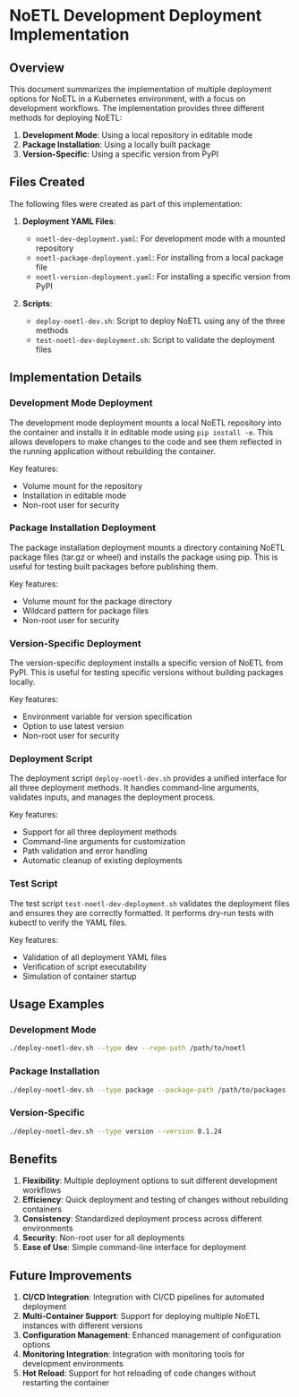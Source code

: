 # NoETL Development Deployment Implementation

## Overview

This document summarizes the implementation of multiple deployment options for NoETL in a Kubernetes environment, with a focus on development workflows. The implementation provides three different methods for deploying NoETL:

1. **Development Mode**: Using a local repository in editable mode
2. **Package Installation**: Using a locally built package
3. **Version-Specific**: Using a specific version from PyPI

## Files Created

The following files were created as part of this implementation:

1. **Deployment YAML Files**:
   - `noetl-dev-deployment.yaml`: For development mode with a mounted repository
   - `noetl-package-deployment.yaml`: For installing from a local package file
   - `noetl-version-deployment.yaml`: For installing a specific version from PyPI

2. **Scripts**:
   - `deploy-noetl-dev.sh`: Script to deploy NoETL using any of the three methods
   - `test-noetl-dev-deployment.sh`: Script to validate the deployment files


## Implementation Details

### Development Mode Deployment

The development mode deployment mounts a local NoETL repository into the container and installs it in editable mode using `pip install -e`. This allows developers to make changes to the code and see them reflected in the running application without rebuilding the container.

Key features:
- Volume mount for the repository
- Installation in editable mode
- Non-root user for security

### Package Installation Deployment

The package installation deployment mounts a directory containing NoETL package files (tar.gz or wheel) and installs the package using pip. This is useful for testing built packages before publishing them.

Key features:
- Volume mount for the package directory
- Wildcard pattern for package files
- Non-root user for security

### Version-Specific Deployment

The version-specific deployment installs a specific version of NoETL from PyPI. This is useful for testing specific versions without building packages locally.

Key features:
- Environment variable for version specification
- Option to use latest version
- Non-root user for security

### Deployment Script

The deployment script `deploy-noetl-dev.sh` provides a unified interface for all three deployment methods. It handles command-line arguments, validates inputs, and manages the deployment process.

Key features:
- Support for all three deployment methods
- Command-line arguments for customization
- Path validation and error handling
- Automatic cleanup of existing deployments

### Test Script

The test script `test-noetl-dev-deployment.sh` validates the deployment files and ensures they are correctly formatted. It performs dry-run tests with kubectl to verify the YAML files.

Key features:
- Validation of all deployment YAML files
- Verification of script executability
- Simulation of container startup

## Usage Examples

### Development Mode

```bash
./deploy-noetl-dev.sh --type dev --repo-path /path/to/noetl
```

### Package Installation

```bash
./deploy-noetl-dev.sh --type package --package-path /path/to/packages
```

### Version-Specific

```bash
./deploy-noetl-dev.sh --type version --version 0.1.24
```

## Benefits

1. **Flexibility**: Multiple deployment options to suit different development workflows
2. **Efficiency**: Quick deployment and testing of changes without rebuilding containers
3. **Consistency**: Standardized deployment process across different environments
4. **Security**: Non-root user for all deployments
5. **Ease of Use**: Simple command-line interface for deployment

## Future Improvements

1. **CI/CD Integration**: Integration with CI/CD pipelines for automated deployment
2. **Multi-Container Support**: Support for deploying multiple NoETL instances with different versions
3. **Configuration Management**: Enhanced management of configuration options
4. **Monitoring Integration**: Integration with monitoring tools for development environments
5. **Hot Reload**: Support for hot reloading of code changes without restarting the container